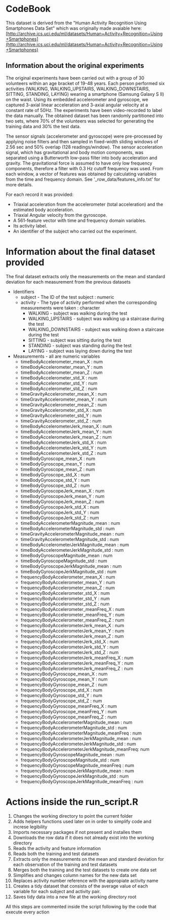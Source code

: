 # CodeBook

This dataset is derived from the "Human Activity Recognition Using Smartphones Data Set" which was originally made avaiable here: [http://archive.ics.uci.edu/ml/datasets/Human+Activity+Recognition+Using+Smartphones](http://archive.ics.uci.edu/ml/datasets/Human+Activity+Recognition+Using+Smartphones)

## Information about the original experiments

The original experiments have been carried out with a group of 30 volunteers within an age bracket of 19-48 years. Each person performed six activities (WALKING, WALKING_UPSTAIRS, WALKING_DOWNSTAIRS, SITTING, STANDING, LAYING) wearing a smartphone (Samsung Galaxy S II) on the waist. Using its embedded accelerometer and gyroscope, we captured 3-axial linear acceleration and 3-axial angular velocity at a constant rate of 50Hz. The experiments have been video-recorded to label the data manually. The obtained dataset has been randomly partitioned into two sets, where 70% of the volunteers was selected for generating the training data and 30% the test data.

The sensor signals (accelerometer and gyroscope) were pre-processed by applying noise filters and then sampled in fixed-width sliding windows of 2.56 sec and 50% overlap (128 readings/window). The sensor acceleration signal, which has gravitational and body motion components, was separated using a Butterworth low-pass filter into body acceleration and gravity. The gravitational force is assumed to have only low frequency components, therefore a filter with 0.3 Hz cutoff frequency was used. From each window, a vector of features was obtained by calculating variables from the time and frequency domain. See '_row_data/features_info.txt' for more details.

For each record it was provided:

* Triaxial acceleration from the accelerometer (total acceleration) and the estimated body acceleration.
* Triaxial Angular velocity from the gyroscope.
* A 561-feature vector with time and frequency domain variables.
* Its activity label.
* An identifier of the subject who carried out the experiment.

# Information about the final dataset provided

The final dataset extracts only the measurements on the mean and standard deviation for each measurement from the previous datasets

* Identifiers
    * subject - The ID of the test subject : numeric
    * activity - The type of activity performed when the corresponding measurements were taken : character
        * WALKING - subject was walking during the test
        * WALKING_UPSTAIRS -  subject was walking up a staircase during the test
        * WALKING_DOWNSTAIRS - subject was walking down a staircase during the test
        * SITTING -  subject was sitting during the test
        * STANDING - subject was standing during the test
        * LAYING - subject was laying down during the test
* Measurements - all are numeric variables
    * timeBodyAccelerometer_mean_X                    : num
    * timeBodyAccelerometer_mean_Y                    : num
    * timeBodyAccelerometer_mean_Z                    : num
    * timeBodyAccelerometer_std_X                     : num
    * timeBodyAccelerometer_std_Y                     : num
    * timeBodyAccelerometer_std_Z                     : num
    * timeGravityAccelerometer_mean_X                 : num
    * timeGravityAccelerometer_mean_Y                 : num
    * timeGravityAccelerometer_mean_Z                 : num
    * timeGravityAccelerometer_std_X                  : num
    * timeGravityAccelerometer_std_Y                  : num
    * timeGravityAccelerometer_std_Z                  : num
    * timeBodyAccelerometerJerk_mean_X                : num
    * timeBodyAccelerometerJerk_mean_Y                : num
    * timeBodyAccelerometerJerk_mean_Z                : num
    * timeBodyAccelerometerJerk_std_X                 : num
    * timeBodyAccelerometerJerk_std_Y                 : num
    * timeBodyAccelerometerJerk_std_Z                 : num
    * timeBodyGyroscope_mean_X                        : num
    * timeBodyGyroscope_mean_Y                        : num
    * timeBodyGyroscope_mean_Z                        : num
    * timeBodyGyroscope_std_X                         : num
    * timeBodyGyroscope_std_Y                         : num
    * timeBodyGyroscope_std_Z                         : num
    * timeBodyGyroscopeJerk_mean_X                    : num
    * timeBodyGyroscopeJerk_mean_Y                    : num
    * timeBodyGyroscopeJerk_mean_Z                    : num
    * timeBodyGyroscopeJerk_std_X                     : num
    * timeBodyGyroscopeJerk_std_Y                     : num
    * timeBodyGyroscopeJerk_std_Z                     : num
    * timeBodyAccelerometerMagnitude_mean             : num
    * timeBodyAccelerometerMagnitude_std              : num
    * timeGravityAccelerometerMagnitude_mean          : num
    * timeGravityAccelerometerMagnitude_std           : num
    * timeBodyAccelerometerJerkMagnitude_mean         : num
    * timeBodyAccelerometerJerkMagnitude_std          : num
    * timeBodyGyroscopeMagnitude_mean                 : num
    * timeBodyGyroscopeMagnitude_std                  : num
    * timeBodyGyroscopeJerkMagnitude_mean             : num
    * timeBodyGyroscopeJerkMagnitude_std              : num
    * frequencyBodyAccelerometer_mean_X               : num
    * frequencyBodyAccelerometer_mean_Y               : num
    * frequencyBodyAccelerometer_mean_Z               : num
    * frequencyBodyAccelerometer_std_X                : num
    * frequencyBodyAccelerometer_std_Y                : num
    * frequencyBodyAccelerometer_std_Z                : num
    * frequencyBodyAccelerometer_meanFreq_X           : num
    * frequencyBodyAccelerometer_meanFreq_Y           : num
    * frequencyBodyAccelerometer_meanFreq_Z           : num
    * frequencyBodyAccelerometerJerk_mean_X           : num
    * frequencyBodyAccelerometerJerk_mean_Y           : num
    * frequencyBodyAccelerometerJerk_mean_Z           : num
    * frequencyBodyAccelerometerJerk_std_X            : num
    * frequencyBodyAccelerometerJerk_std_Y            : num
    * frequencyBodyAccelerometerJerk_std_Z            : num
    * frequencyBodyAccelerometerJerk_meanFreq_X       : num
    * frequencyBodyAccelerometerJerk_meanFreq_Y       : num
    * frequencyBodyAccelerometerJerk_meanFreq_Z       : num
    * frequencyBodyGyroscope_mean_X                   : num
    * frequencyBodyGyroscope_mean_Y                   : num
    * frequencyBodyGyroscope_mean_Z                   : num
    * frequencyBodyGyroscope_std_X                    : num
    * frequencyBodyGyroscope_std_Y                    : num
    * frequencyBodyGyroscope_std_Z                    : num
    * frequencyBodyGyroscope_meanFreq_X               : num
    * frequencyBodyGyroscope_meanFreq_Y               : num
    * frequencyBodyGyroscope_meanFreq_Z               : num
    * frequencyBodyAccelerometerMagnitude_mean        : num
    * frequencyBodyAccelerometerMagnitude_std         : num
    * frequencyBodyAccelerometerMagnitude_meanFreq    : num
    * frequencyBodyAccelerometerJerkMagnitude_mean    : num
    * frequencyBodyAccelerometerJerkMagnitude_std     : num
    * frequencyBodyAccelerometerJerkMagnitude_meanFreq: num
    * frequencyBodyGyroscopeMagnitude_mean            : num
    * frequencyBodyGyroscopeMagnitude_std             : num
    * frequencyBodyGyroscopeMagnitude_meanFreq        : num
    * frequencyBodyGyroscopeJerkMagnitude_mean        : num
    * frequencyBodyGyroscopeJerkMagnitude_std         : num
    * frequencyBodyGyroscopeJerkMagnitude_meanFreq    : num

# Actions inside the run_script.R

1. Changes the working directory to point the current folder
2. Adds helpers functions used later on in order to simplify code and increse legibility
3. Imports necessary packages if not present and installes them
4. Downloads the row data if it does not already exist into the working directory
5. Reads the activity and feature information
6. Reads both the training and test datasets
8. Extracts only the measurements on the mean and standard deviation for each observation of the training and test datasets
8. Merges both the training and the test datasets to create one data set
9. Simplifies and changes column names for the new data set
9. Replaces activity number reference with the appropiate activity name
10. Creates a tidy dataset that consists of the average value of each variable for each subject and activity pair.
11. Saves tidy data into a new file at the working directory root

All this steps are commented inside the script following by the code that execute every action
